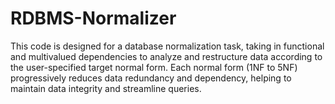 # RDBMS-Normalizer
This code is designed for a database normalization task, taking in functional and multivalued dependencies to analyze and restructure data according to the user-specified target normal form. Each normal form (1NF to 5NF) progressively reduces data redundancy and dependency, helping to maintain data integrity and streamline queries.
